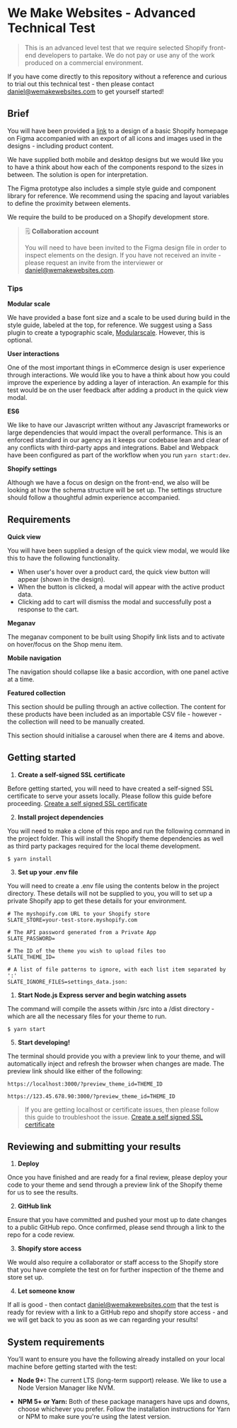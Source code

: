 # We Make Websites - Advanced Technical Test
> This is an advanced level test that we require selected Shopify front-end developers to partake. We do not pay or use any of the work produced on a commercial environment. 

If you have come directly to this repository without a reference and curious to trial out this technical test - then please contact daniel@wemakewebsites.com to get yourself started!

## Brief
You will have been provided a [link](https://www.figma.com/file/Iv2wyzwS8fxFDhhusJYHLA/WMW-Technical-Test-2?node-id=48%3A0) to a design of a basic Shopify homepage on Figma accompanied with an export of all icons and images used in the designs - including product content. 

We have supplied both mobile and desktop designs but we would like you to have a think about how each of the components respond to the sizes in between. The solution is open for interpretation.

The Figma prototype also includes a simple style guide and component library for reference. We recommend using the spacing and layout variables to define the proximity between elements.

We require the build to be produced on a Shopify development store.

> 🗒 **Collaboration account**
> 
> You will need to have been invited to the Figma design file in order to inspect elements on the design. If you have not received an invite - please request an invite from the interviewer or daniel@wemakewebsites.com.


### Tips
**Modular scale**

We have provided a base font size and a scale to be used during build in the style guide, labeled at the top, for reference. We suggest using a Sass plugin to create a typographic scale, [Modularscale](https://modularscale.com). However, this is optional.


**User interactions**

One of the most important things in eCommerce design is user experience through interactions. We would like you to have a think about how you could improve the experience by adding a layer of interaction. 
An example for this test would be on the user feedback after adding a product in the quick view modal.


**ES6**

We like to have our Javascript written without any Javascript frameworks or large dependencies that would impact the overall performance. This is an enforced standard in our agency as it keeps our codebase lean and clear of any conflicts with third-party apps and integrations. Babel and Webpack have been configured as part of the workflow when you run `yarn start:dev`.


**Shopify settings**

Although we have a focus on design on the front-end, we also will be looking at how the schema structure will be set up. The settings structure should follow a thoughtful admin experience accompanied.


## Requirements
**Quick view**

You will have been supplied a design of the quick view modal, we would like this to have the following functionality.

* When user's hover over a product card, the quick view button will appear (shown in the design).
* When the button is clicked, a modal will appear with the active product data.
* Clicking add to cart will dismiss the modal and successfully post a response to the cart.


**Meganav**

The meganav component to be built using Shopify link lists and to activate on hover/focus on the Shop menu item.


**Mobile navigation**

The navigation should collapse like a basic accordion, with one panel active at a time.

**Featured collection**

This section should be pulling through an active collection. The content for these products have been included as an importable CSV file - however - the collection will need to be manually created.

This section should initialise a carousel when there are 4 items and above.


## Getting started
1. **Create a self-signed SSL certificate**

Before getting started, you will need to have created a self-signed SSL certificate to serve your assets locally. Please follow this guide before proceeding. [Create a self signed SSL certificate](https://github.com/Shopify/slate/wiki/4.-Create-a-self-signed-SSL-certificate)

2. **Install project dependencies**

You will need to make a clone of this repo and run the following command in the project folder. This will install the Shopify theme dependencies as well as third party packages required for the local theme development.

`$ yarn install`

3. **Set up your .env file**

You will need to create a .env file using the contents below in the project directory. These details will not be supplied to you, you will to set up a private Shopify app to get these details for your environment.

```
# The myshopify.com URL to your Shopify store 
SLATE_STORE=your-test-store.myshopify.com

# The API password generated from a Private App 
SLATE_PASSWORD=

# The ID of the theme you wish to upload files too
SLATE_THEME_ID=

# A list of file patterns to ignore, with each list item separated by ':' 
SLATE_IGNORE_FILES=settings_data.json:
```

1. **Start Node.js Express server and begin watching assets**

The command will compile the assets within /src into a /dist directory - which are all the necessary files for your theme to run.

`$ yarn start`

5. **Start developing!**

The terminal should provide you with a preview link to your theme, and will automatically inject and refresh the browser when changes are made. The preview link should like either of the following:

`https://localhost:3000/?preview_theme_id=THEME_ID`

`https://123.45.678.90:3000/?preview_theme_id=THEME_ID` 

> If you are getting localhost or certificate issues, then please follow this guide to troubleshoot the issue. [Create a self signed SSL certificate](https://github.com/Shopify/slate/wiki/4.-Create-a-self-signed-SSL-certificate)


## Reviewing and submitting your results
1. **Deploy**
   
Once you have finished and are ready for a final review, please deploy your code to your theme and send through a preview link of the Shopify theme for us to see the results.

2. **GitHub link**
   
Ensure that you have committed and pushed your most up to date changes to a public GitHub repo. Once confirmed, please send through a link to the repo for a code review.

3. **Shopify store access**

We would also require a collaborator or staff access to the Shopify store that you have complete the test on for further inspection of the theme and store set up.

4. **Let someone know**

If all is good - then contact daniel@wemakewebsites.com that the test is ready for review with a link to a GitHub repo and shopify store access - and we will get back to you as soon as we can regarding your results!


## System requirements
You’ll want to ensure you have the following already installed on your local machine before getting started with the test:

* **Node 9+:** The current LTS (long-term support) release. We like to use a Node Version Manager like NVM.

* **NPM 5+ or Yarn:** Both of these package managers have ups and downs, choose whichever you prefer. Follow the installation instructions for Yarn or NPM to make sure you're using the latest version.